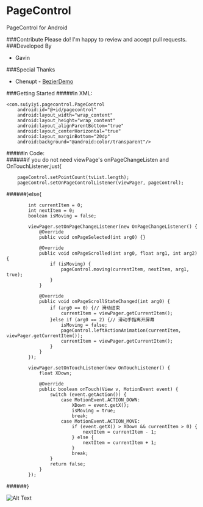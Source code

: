 # PageControl  
PageControl for Android  

###Contribute
Please do! I'm happy to review and accept pull requests.
###Developed By
* Gavin



###Special Thanks
* Chenupt - [BezierDemo](https://github.com/chenupt/BezierDemo)


###Getting Started
#####In XML:  

	<com.suiyiyi.pagecontrol.PageControl  
		android:id="@+id/pagecontrol"  
		android:layout_width="wrap_content"  
		android:layout_height="wrap_content"  
		android:layout_alignParentBottom="true"  
		android:layout_centerHorizontal="true"  
		android:layout_marginBottom="20dp"  
		android:background="@android:color/transparent"/>
        
#####In Code:  
######if you do not need viewPage's onPageChangeListen and OnTouchListener,just{
      
		pageControl.setPointCount(tvList.length);
		pageControl.setOnPageControlListener(viewPager, pageControl);
######}else{
      		
      		int currentItem = 0;
	        int nextItem = 0;
	        boolean isMoving = false;
	        
		    viewPager.setOnPageChangeListener(new OnPageChangeListener() {
			    @Override
			    public void onPageSelected(int arg0) {}

			    @Override
			    public void onPageScrolled(int arg0, float arg1, int arg2) {
				    if (isMoving) {
					    pageControl.moving(currentItem, nextItem, arg1, true);
				    }
			    }

			    @Override
			    public void onPageScrollStateChanged(int arg0) {
				    if (arg0 == 0) {// 滑动结束
					    currentItem = viewPager.getCurrentItem();
				    }else if (arg0 == 2) {// 滑动手指离开屏幕
					    isMoving = false;
					    pageControl.leftActionAnimation(currentItem, viewPager.getCurrentItem());
					    currentItem = viewPager.getCurrentItem();
				    }
			    }
		    });

		    viewPager.setOnTouchListener(new OnTouchListener() {
			    float XDown;

			    @Override
			    public boolean onTouch(View v, MotionEvent event) {
				    switch (event.getAction()) {
				        case MotionEvent.ACTION_DOWN:
					        XDown = event.getX();
					        isMoving = true;
					        break;
				        case MotionEvent.ACTION_MOVE:
					        if (event.getX() > XDown && currentItem > 0) {
						        nextItem = currentItem - 1;
					        } else {
						        nextItem = currentItem + 1;
					        }
					        break;
				    }
				    return false;
			    }
		    });
      
######}



![Alt Text](https://raw.githubusercontent.com/JianhuaXu/PageControl/master/demo.gif)

